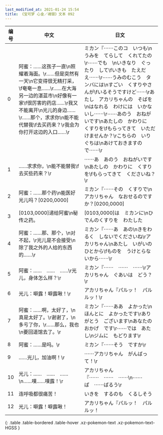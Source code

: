```yaml
---
last_modified_at: 2021-01-24 15:54
title: 《宝可梦 心金／魂银》文本 092
---
```

| 编号 | 中文 | 日文 |
| ---- | ---- | ---- |
| 0 | 阿蜜：……这孩子一直\n照耀着海面。\r……但是突然有一天\n它变得很无精打采，\f奄奄一息……\r……在大海另一边的湛蓝市\n好像有一家\f很厉害的药店……\r我又不能离开\n光儿的身边……\r……那个，求求你\n能不能代替我\f去买药来？\r我会为你打开这边的入口……\r | ミカン『⋯⋯このコ　いつも\nうみを　てらして　くれてたの\r⋯⋯でも　\nいきなり　ぐったり　して\fいきも　たえだえ⋯⋯\r⋯⋯うみのむこう　タンバには\nすごい　くすりやさんが\fいるそうですけど⋯⋯\rあたし　アカリちゃんの　そばを\nはなれる　わけには　いかないし⋯⋯\r⋯⋯あのう　おねがいです\nあたしの　かわりに　くすりを\fもらってきて　いただけませんか？\rこちらの　いりぐちは\nあけておきますので⋯⋯\r |
| 1 | ……求求你，\n能不能替我\f去买些药来？\r | ⋯⋯あ　あのう　おねがいです\nあたしの　かわりに　くすりを\fもらってきて　くださいね？\r |
| 2 | 阿蜜：……那个药\n能医好光儿吗？[0200,0000] | ミカン『⋯⋯その　くすりで\nアカリちゃん　なおせるのですか？[0200,0000] |
| 3 | [0103,0000]递给阿蜜\n秘传之药。 | [0103,0000]は　ミカンに\nひでんのくすりを　わたした |
| 4 | 阿蜜：……那、那个，\n对不起，\r光儿是不会接受\n除了我之外的人给的东西的……\r | ミカン『⋯⋯あ　あの\nきをわるく　しないでくださいね\rアカリちゃん\nあたし　いがいの　ひとから\fものを　うけとらないから⋯⋯\r |
| 5 | 阿蜜：……　……　……\r光儿，身体怎么样？\r | ミカン『⋯⋯　⋯⋯　⋯⋯\rアカリちゃん　ぐあいは　どう？\r |
| 6 | 光儿：噼露！噼露啾！\r | アカリちゃん『パルッ！　パルルッ！\r |
| 7 | 阿蜜：……啊，太好了，\n真是太好了。\r谢谢了，\n多亏了你，\r……那么，我也\n要回道馆去了。\r | ミカン『⋯⋯ああ　よかった\nほんとに　よかったです\rありがとう　ございます\nあなたの　おかげ　です\r⋯⋯では　あたし\nジムに　もどります\r |
| 8 | 阿蜜：……是吗。\r | ミカン『⋯⋯そう　ですか\r |
| 9 | ……光儿，加油啊！\r | ⋯⋯アカリちゃん　がんばって！\r |
| 10 | 光儿：……　……　……\n……噗……噗露！\r | アカリちゃん『⋯⋯　⋯⋯　⋯⋯\n⋯⋯ぱ　⋯⋯ぱるう\r |
| 11 | 连呼吸都很痛苦！ | いきを　するのも　くるしそう |
| 12 | 光儿：噼露！噼露啾！ | アカリちゃん『パルッ！　パルルッ！ |
{: .table .table-bordered .table-hover .xz-pokemon-text .xz-pokemon-text-HGSS }